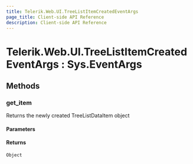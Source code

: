 ```yaml
---
title: Telerik.Web.UI.TreeListItemCreatedEventArgs
page_title: Client-side API Reference
description: Client-side API Reference
---
```


# Telerik.Web.UI.TreeListItemCreatedEventArgs : Sys.EventArgs

## Methods

### get_item

Returns the newly created TreeListDataItem object

#### Parameters

#### Returns

`Object`
